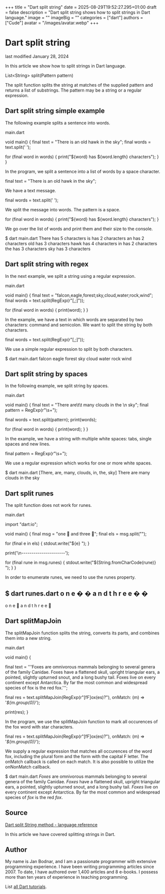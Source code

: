 +++
title = "Dart split string"
date = 2025-08-29T19:52:27.295+01:00
draft = false
description = "Dart split string shows how to split strings in Dart language."
image = ""
imageBig = ""
categories = ["dart"]
authors = ["Cude"]
avatar = "/images/avatar.webp"
+++

# Dart split string

last modified January 28, 2024

In this article we show how to split strings in Dart language.

List&lt;String&gt; split(Pattern pattern)

The split function splits the string at matches of the supplied
pattern and returns a list of substrings. The pattern may be a string or a
regular expression.

## Dart split string simple example

The following example splits a sentence into words.

main.dart
  

void main() {
  final text = "There is an old hawk in the sky";
  final words = text.split(' ');

  for (final word in words) {
    print("${word} has ${word.length} characters");
  }
}

In the program, we split a sentence into a list of words by a space character.

final text = "There is an old hawk in the sky";

We have a text message.

final words = text.split(' ');

We split the message into words. The pattern is a space.

for (final word in words) {
  print("${word} has ${word.length} characters");
}

We go over the list of words and print them and their size to the console.

$ dart main.dart
There has 5 characters
is has 2 characters
an has 2 characters
old has 3 characters
hawk has 4 characters
in has 2 characters
the has 3 characters
sky has 3 characters

## Dart split string with regex

In the next example, we split a string using a regular expression.

main.dart
  

void main() {
  final text = "falcon,eagle,forest;sky,cloud,water;rock,wind";
  final words = text.split(RegExp(r"[,;]"));

  for (final word in words) {
    print(word);
  }
}

In the example, we have a text in which words are separated by two characters:
command and semicolon. We want to split the string by both characters.

final words = text.split(RegExp(r"[,;]"));

We use a simple regular expression to split by both characters.

$ dart main.dart
falcon
eagle
forest
sky
cloud
water
rock
wind

## Dart split string by spaces

In the following example, we split string by spaces.

main.dart
  

void main() {
  final text = "There are\t\t many clouds   in the \n sky";
  final pattern = RegExp(r"\s+");

  final words = text.split(pattern);
  print(words);

  for (final word in words) {
    print(word);
  }
}

In the example, we have a string with multiple white spaces: tabs, single spaces
and new lines.

final pattern = RegExp(r"\s+");

We use a regular expression which works for one or more white spaces.

$ dart main.dart
[There, are, many, clouds, in, the, sky]
There
are
many
clouds
in
the
sky

## Dart split runes

The split function does not work for runes.

main.dart
  

import "dart:io";

void main() {
  final msg = "one 🐘 and three 🐋";
  final els = msg.split("");

  for (final e in els) {
    stdout.write("${e} ");
  }

  print('\n----------------------');

  for (final rune in msg.runes) {
    stdout.write("${String.fromCharCode(rune)} ");
  }
}

In order to enumerate runes, we need to use the runes property.

$ dart runes.dart
o n e   � �   a n d   t h r e e   � �
----------------------
o n e   🐘   a n d   t h r e e   🐋

## Dart splitMapJoin

The splitMapJoin function splits the string, converts its parts,
and combines them into a new string.

main.dart
  

void main() {

  final text = '''Foxes are omnivorous mammals belonging to several genera
of the family Canidae. Foxes have a flattened skull, upright triangular ears,
a pointed, slightly upturned snout, and a long bushy tail. Foxes live on every
continent except Antarctica. By far the most common and widespread species of
fox is the red fox.''';

  final res = text.splitMapJoin(RegExp(r"[fF]ox(es)?"),
      onMatch: (m) =&gt; '*${m.group(0)}*');

  print(res);
}

In the program, we use the splitMapJoin function to mark all
occurences of the fox word with star characters.

final res = text.splitMapJoin(RegExp(r"[fF]ox(es)?"),
    onMatch: (m) =&gt; '*${m.group(0)}*');

We supply a regular expression that matches all occurences of the word fox,
including the plural form and the form with the capital F letter. The
onMatch callback is called on each match. It is also possible to 
utilize the onNonMatch callback.

$ dart main.dart
*Foxes* are omnivorous mammals belonging to several genera
of the family Canidae. *Foxes* have a flattened skull, upright triangular ears,
a pointed, slightly upturned snout, and a long bushy tail. *Foxes* live on every
continent except Antarctica. By far the most common and widespread species of
*fox* is the red *fox*.

## Source

[Dart split String method - language reference](https://api.flutter.dev/flutter/dart-core/String/split.html)

In this article we have covered splitting strings in Dart.

## Author

My name is Jan Bodnar, and I am a passionate programmer with extensive
programming experience. I have been writing programming articles since 2007.
To date, I have authored over 1,400 articles and 8 e-books. I possess more
than ten years of experience in teaching programming.

List [all Dart tutorials](/dart/).